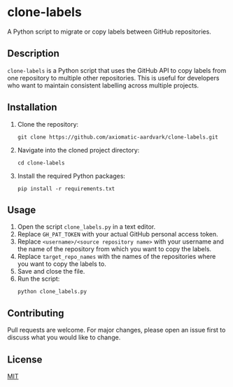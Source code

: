 # clone-labels

A Python script to migrate or copy labels between GitHub repositories.

## Description

`clone-labels` is a Python script that uses the GitHub API to copy labels from one repository to multiple other repositories. This is useful for developers who want to maintain consistent labelling across multiple projects.

## Installation

1. Clone the repository:
   ```shell
   git clone https://github.com/axiomatic-aardvark/clone-labels.git
   ```
2. Navigate into the cloned project directory:
   ```shell
   cd clone-labels
   ```
3. Install the required Python packages:
   ```shell
   pip install -r requirements.txt
   ```

## Usage

1. Open the script `clone_labels.py` in a text editor.
2. Replace `GH_PAT_TOKEN` with your actual GitHub personal access token.
3. Replace `<username>/<source repository name>` with your username and the name of the repository from which you want to copy the labels.
4. Replace `target_repo_names` with the names of the repositories where you want to copy the labels to.
5. Save and close the file.
6. Run the script:
   ```shell
   python clone_labels.py
   ```

## Contributing

Pull requests are welcome. For major changes, please open an issue first to discuss what you would like to change.

## License

[MIT](https://choosealicense.com/licenses/mit/)
